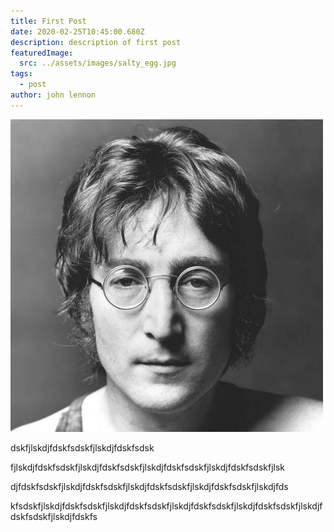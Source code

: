 ```yaml
---
title: First Post
date: 2020-02-25T10:45:00.680Z
description: description of first post
featuredImage:
  src: ../assets/images/salty_egg.jpg
tags:
  - post
author: john lennon
---
```

![lennon](../assets/images/lennon.jpg "lennon")

dskfjlskdjfdskfsdskfjlskdjfdskfsdsk

fjlskdjfdskfsdskfjlskdjfdskfsdskfjlskdjfdskfsdskfjlskdjfdskfsdskfjlsk

djfdskfsdskfjlskdjfdskfsdskfjlskdjfdskfsdskfjlskdjfdskfsdskfjlskdjfds

kfsdskfjlskdjfdskfsdskfjlskdjfdskfsdskfjlskdjfdskfsdskfjlskdjfdskfsdskfjlskdjfdskfsdskfjlskdjfdskfs
